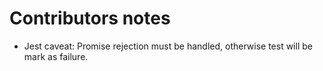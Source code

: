 # Contributors notes

- Jest caveat: Promise rejection must be handled, otherwise test will be mark as failure.
